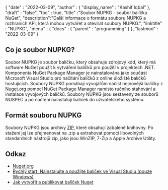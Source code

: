 {
  "date" : "2022-03-09",
  "author" : {
    "display_name" : "Kashif Iqbal"
},
  "draft" : "false",
  "toc" : true,
  "title" :"Soubor NUPKG - soubor balíčku NuGet",
  "description":"Další informace o formátu souboru NUPKG a rozhraních API, která mohou vytvářet a otevírat soubory NUPKG.",
  "linktitle" : "NUPKG",
  "menu" : {
    "docs" : {
      "parent" : "programming"
}
},
  "lastmod" : "2022-03-09"
}

## Co je soubor NUPKG?

Soubor NUPKG je soubor balíčku, který obsahuje zdrojový kód, který má software NuGet použít k vytváření balíčků pro použití v projektech .NET. Komponenta NuGet Package Manager je nainstalována jako součást Microsoft Visual Studio pro načítání balíčků z online úložiště balíčků hostujících. Soubory NUPKG pomáhají vývojářům načíst nejnovější balíčky z [Nuget.org](https://nuget.org) pomocí NuGet Package Manager namísto ručního stahování a instalace vývojových balíčků. Soubory NUPKG jsou sestaveny ze souborů NUSPEC a po načtení nainstalují balíček do uživatelského systému.

## Formát souboru NUPKG

Soubory NUPKG jsou archivy [ZIP](/cs/compression/zip/), které obsahují zabalené knihovny. Po stažení jej lze přejmenovat na .zip a extrahovat pomocí libovolných standardních nástrojů zip, jako jsou WinZIP, 7-Zip a Apple Archive Utility.

## Odkaz

* [Nuget.org](https://nuget.org)
* [Rychlý start: Nainstalujte a použijte balíček ve Visual Studiu (pouze Windows)](https://learn.microsoft.com/en-us/nuget/quickstart/install-and-use-a-package-in-visual-studio)
* [Jak vytvořit a publikovat balíček Nuget](https://learn.microsoft.com/en-us/nuget/quickstart/create-and-publish-a-package-using-visual-studio?tabs=netcore-cli)

